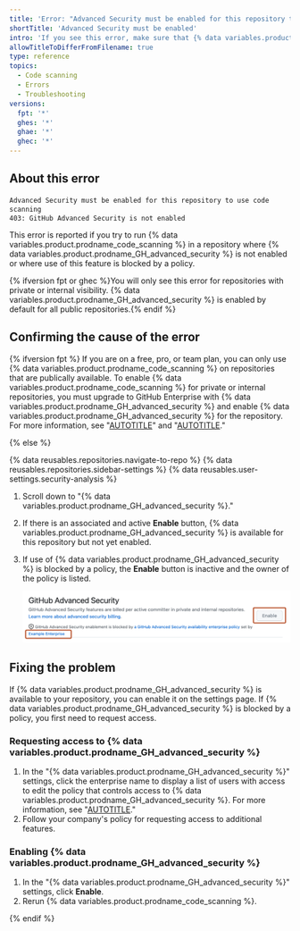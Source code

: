 ```yaml
---
title: 'Error: "Advanced Security must be enabled for this repository to use code scanning"'
shortTitle: 'Advanced Security must be enabled'
intro: 'If you see this error, make sure that {% data variables.product.prodname_GH_advanced_security %} is enabled.'
allowTitleToDifferFromFilename: true
type: reference
topics:
  - Code scanning
  - Errors
  - Troubleshooting
versions:
  fpt: '*'
  ghes: '*'
  ghae: '*'
  ghec: '*'
---
```


## About this error

```text
Advanced Security must be enabled for this repository to use code scanning
403: GitHub Advanced Security is not enabled
```

This error is reported if you try to run {% data variables.product.prodname_code_scanning %} in a repository where {% data variables.product.prodname_GH_advanced_security %} is not enabled or where use of this feature is blocked by a policy.

{% ifversion fpt or ghec %}You will only see this error for repositories with private or internal visibility. {% data variables.product.prodname_GH_advanced_security %} is enabled by default for all public repositories.{% endif %}

## Confirming the cause of the error

{% ifversion fpt %}
If you are on a free, pro, or team plan, you can only use {% data variables.product.prodname_code_scanning %} on repositories that are publically available. To enable {% data variables.product.prodname_code_scanning %} for private or internal repositories, you must upgrade to GitHub Enterprise with {% data variables.product.prodname_GH_advanced_security %} and enable {% data variables.product.prodname_GH_advanced_security %} for the repository. For more information, see "[AUTOTITLE](/get-started/learning-about-github/githubs-products#github-enterprise)" and "[AUTOTITLE](/get-started/learning-about-github/about-github-advanced-security)."

{% else %}

{% data reusables.repositories.navigate-to-repo %}
{% data reusables.repositories.sidebar-settings %}
{% data reusables.user-settings.security-analysis %}
1. Scroll down to "{% data variables.product.prodname_GH_advanced_security %}."
1. If there is an associated and active **Enable** button, {% data variables.product.prodname_GH_advanced_security %} is available for this repository but not yet enabled.
1. If use of {% data variables.product.prodname_GH_advanced_security %} is blocked by a policy, the **Enable** button is inactive and the owner of the policy is listed.

   ![Screenshot of the "{% data variables.product.prodname_GH_advanced_security %}" setting. The owner of the enterprise policy and the inactive "Enable" button are highlighted with a dark orange outline.](/assets/images/help/repository/ghas-enterprise-policy-block.png)

## Fixing the problem

If {% data variables.product.prodname_GH_advanced_security %} is available to your repository, you can enable it on the settings page. If {% data variables.product.prodname_GH_advanced_security %} is blocked by a policy, you first need to request access.

### Requesting access to {% data variables.product.prodname_GH_advanced_security %}

1. In the "{% data variables.product.prodname_GH_advanced_security %}" settings, click the enterprise name to display a list of users with access to edit the policy that controls access to {% data variables.product.prodname_GH_advanced_security %}. For more information, see "[AUTOTITLE](/admin/policies/enforcing-policies-for-your-enterprise/enforcing-policies-for-code-security-and-analysis-for-your-enterprise#enforcing-a-policy-for-the-use-of-github-advanced-security-in-your-enterprises-organizations)."
1. Follow your company's policy for requesting access to additional features.

### Enabling {% data variables.product.prodname_GH_advanced_security %}

1. In the "{% data variables.product.prodname_GH_advanced_security %}" settings, click **Enable**.
1. Rerun {% data variables.product.prodname_code_scanning %}.

{% endif %}
